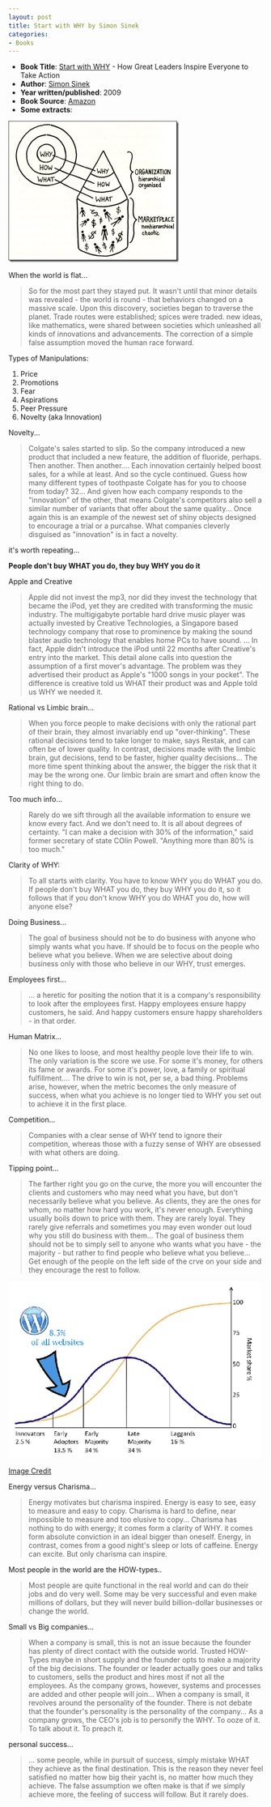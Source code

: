 ```yaml
---
layout: post
title: Start with WHY by Simon Sinek
categories:
- Books
---
```


- **Book Title**: [Start with WHY](http://www.startwithwhy.com/) - How Great Leaders Inspire Everyone to Take Action
- **Author**: [Simon Sinek](http://en.wikipedia.org/wiki/Simon_Sinek)
- **Year written/published**: 2009
- **Book Source**: [Amazon](http://www.amazon.com/Start-Why-Leaders-Inspire-Everyone/dp/1591842808)
- **Some extracts**:

![](/img/why-simon-sinek.jpg "start with WHY")

When the world is flat...

> So for the most part they stayed put. It wasn't until that minor details was revealed - the world is round - that behaviors changed on a massive scale. Upon this discovery, societies began to traverse the planet. Trade routes were established; spices were traded. new ideas, like mathematics, were shared between societies which unleashed all kinds of innovations and advancements. The correction of a simple false assumption moved the human race forward.

Types of Manipulations:

1. Price
2. Promotions
3. Fear
4. Aspirations
5. Peer Pressure
6. Novelty (aka Innovation)

Novelty...

> Colgate's sales started to slip. So the company introduced a new product that included a new feature, the addition of fluoride, perhaps. Then another. Then another.... Each innovation certainly helped boost sales, for a while at least. And so the cycle continued. Guess how many different types of toothpaste Colgate has for you to choose from today? 32... And given how each company responds to the "innovation" of the other, that means Colgate's competitors also sell a similar number of variants that offer about the same quality... Once again this is an example of the newest set of shiny objects designed to encourage a trial or a purcahse. What companies cleverly disguised as "innovation" is in fact a novelty.

it's worth repeating...

**People don't buy WHAT you do, they buy WHY you do it**

Apple and Creative

> Apple did not invest the mp3, nor did they invest the technology that became the iPod, yet they are credited with transforming the music industry. The multigigabyte portable hard drive music player was actually invested by Creative Technologies, a Singapore based technology company that rose to prominence by making the sound blaster audio technology that enables home PCs to have sound. ... In fact, Apple didn't introduce the iPod until 22 months after Creative's entry into the market. This detail alone calls into question the assumption of a first mover's advantage. The problem was they advertised their product as Apple's "1000 songs in your pocket". The difference is creative told us WHAT their product was and Apple told us WHY we needed it.

Rational vs Limbic brain...

> When you force people to make decisions with only the rational part of their brain, they almost invariably end up "over-thinking". These rational decisions tend to take longer to make, says Restak, and can often be of lower quality. In contrast, decisions made with the limbic brain, gut decisions, tend to be faster, higher quality decisions... The more time spent thinking about the answer, the bigger the risk that it may be the wrong one. Our limbic brain are smart and often know the right thing to do.

Too much info...

> Rarely do we sift through all the available information to ensure we know every fact. And we don't need to. It is all about degrees of certainty. "I can make a decision with 30% of the information," said former secretary of state COlin Powell. "Anything more than 80% is too much."

Clarity of WHY:

> To all starts with clarity. You have to know WHY you do WHAT you do. If people don't buy WHAT you do, they buy WHY you do it, so it follows that if you don't know WHY you do WHAT you do, how will anyone else?

Doing Business...

> The goal of business should not be to do business with anyone who simply wants what you have. If should be to focus on the people who believe what you believe. When we are selective about doing business only with those who believe in our WHY, trust emerges.

Employees first...

> ... a heretic for positing the notion that it is a company's responsibility to look after the employees first. Happy employees ensure happy customers, he said. And happy customers ensure happy shareholders - in that order.

Human Matrix...

> No one likes to loose, and most healthy people love their life to win. The only variation is the score we use. For some it's money, for others its fame or awards. For some it's power, love, a family or spiritual fulfillment.... The drive to win is not, per se, a bad thing. Problems arise, however, when the metric becomes the only measure of success, when what you achieve is no longer tied to WHY you set out to achieve it in the first place.

Competition...

> Companies with a clear sense of WHY tend to ignore their competition, whereas those with a fuzzy sense of WHY are obsessed with what others are doing.

Tipping point...

> The farther right you go on the curve, the more you will encounter the clients and customers who may need what you have, but don't necessarily believe what you believe. As clients, they are the ones for whom, no matter how hard you work, it's never enough. Everything usually boils down to price with them. They are rarely loyal. They rarely give referrals and sometimes you may even wonder out loud why you still do business with them... The goal of business them should not be to simply sell to anyone who wants what you have - the majority - but rather to find people who believe what you believe... Get enough of the people on the left side of the crve on your side and they encourage the rest to follow.

![](/img/tipping-point-start-with-why.gif "Tipping Point")

[Image Credit](http://www.sennza.com.au/wp-content/uploads/2010/05/Diffusion-of-ideaswp.gif)

Energy versus Charisma...

> Energy motivates but charisma inspired. Energy is easy to see, easy to measure and easy to copy. Charisma is hard to define, near impossible to measure and too elusive to copy... Charisma has nothing to do with energy; it comes form a clarity of WHY. it comes form absolute conviction in an ideal bigger than oneself. Energy, in contrast, comes from a good night's sleep or lots of caffeine. Energy can excite. But only charisma can inspire.

Most people in the world are the HOW-types..

> Most people are quite functional in the real world and can do their jobs and do very well. Some may be very successful and even make millions of dollars, but they will never build billion-dollar businesses or change the world.

Small vs Big companies...

> When a company is small, this is not an issue because the founder has plenty of direct contact with the outside world. Trusted HOW-Types maybe in short supply and the founder opts to make a majority of the big decisions. The founder or leader actually goes our and talks to customers, sells the product and hires most if not all the employees. As the company grows, however, systems and processes are added and other people will join... When a company is small, it revolves around the personality of the founder. There is not debate that the founder's personality is the personality of the company... As a company grows, the CEO's job is to personify the WHY. To ooze of it. To talk about it. To preach it.

personal success...

> ... some people, while in pursuit of success, simply mistake WHAT they achieve as the final destination. This is the reason they never feel satisfied no matter how big their yacht is, no matter how much they achieve. The false assumption we often make is that if we simply achieve more, the feeling of success will follow. But it rarely does.

